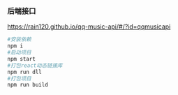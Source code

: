 ### 后端接口

https://rain120.github.io/qq-music-api/#/?id=qqmusicapi

```bash
#安装依赖
npm i
#启动项目
npm start
#打包react动态链接库
npm run dll
#打包项目
npm run build
```

